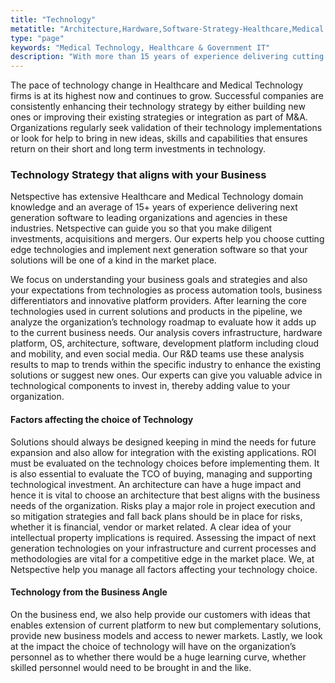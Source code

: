 ```yaml
---
title: "Technology"
metatitle: "Architecture,Hardware,Software-Strategy-Healthcare,Medical Technology"
type: "page"
keywords: "Medical Technology, Healthcare & Government IT"
description: "With more than 15 years of experience delivering cutting edge solutions, Netspective can help you choose a technology strategy that is right for you"
---
```


The pace of technology change in Healthcare and Medical Technology firms is at its highest now and continues to grow. Successful companies are consistently enhancing their technology strategy by either building new ones or improving their existing strategies or integration as part of M&A. Organizations regularly seek validation of their technology implementations or look for help to bring in new ideas, skills and capabilities that ensures return on their short and long term investments in technology.

### Technology Strategy that aligns with your Business

Netspective has extensive Healthcare and Medical Technology domain knowledge and an average of 15+ years of experience delivering next generation software to leading organizations and agencies in these industries. Netspective can guide you so that you make diligent investments, acquisitions and mergers. Our experts help you choose cutting edge technologies and implement next generation software so that your solutions will be one of a kind in the market place.

We focus on understanding your business goals and strategies and also your expectations from technologies as process automation tools, business differentiators and innovative platform providers. After learning the core technologies used in current solutions and products in the pipeline, we analyze the organization’s technology roadmap to evaluate how it adds up to the current business needs. Our analysis covers infrastructure, hardware platform, OS, architecture, software, development platform including cloud and mobility, and even social media. Our R&D teams use these analysis results to map to trends within the specific industry to enhance the existing solutions or suggest new ones. Our experts can give you valuable advice in technological components to invest in, thereby adding value to your organization.

#### Factors affecting the choice of Technology

Solutions should always be designed keeping in mind the needs for future expansion and also allow for integration with the existing applications. ROI must be evaluated on the technology choices before implementing them. It is also essential to evaluate the TCO of buying, managing and supporting technological investment. An architecture can have a huge impact and hence it is vital to choose an architecture that best aligns with the business needs of the organization. Risks play a major role in project execution and so mitigation strategies and fall back plans should be in place for risks, whether it is financial, vendor or market related. A clear idea of your intellectual property implications is required. Assessing the impact of next generation technologies on your infrastructure and current processes and methodologies are vital for a competitive edge in the market place. We, at Netspective help you manage all factors affecting your technology choice.

#### Technology from the Business Angle

On the business end, we also help provide our customers with ideas that enables extension of current platform to new but complementary solutions, provide new business models and access to newer markets. Lastly, we look at the impact the choice of technology will have on the organization’s personnel as to whether there would be a huge learning curve, whether skilled personnel would need to be brought in and the like.
